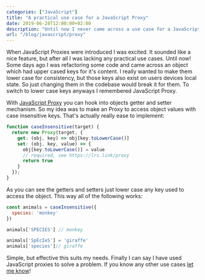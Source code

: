 ```yaml
---
categories: ["JavaScript"]
title: "A practical use case for a JavaScript Proxy"
date: 2019-06-28T12:00:00+02:00
description: "Until now I never came across a use case for a JavaScript Proxy. In this case I'm using it to make all keys to access an object case insensitive."
url: "/blog/javascript/proxy"
---
```


When JavaScript Proxies were introduced I was excited. It sounded like a nice feature, but after all I was lacking any practical use cases. Until now! Some days ago I was refactoring some code and came across an object which had upper cased keys for it's content. I really wanted to make them lower case for consistency, but those keys also exist on users devices local state. So just changing them in the codebase would break it for them. To switch to lower case keys anyways I remembered JavaScript Proxy.

With [JavaScript Proxy](https://developer.mozilla.org/en-US/docs/Web/JavaScript/Reference/Global_Objects/Proxy) you can hook into objects getter and setter mechanism. So my idea was to make an Proxy to access object values with case insensitive keys. That's actually really ease to implement:

```JavaScript
function caseInsensitive(target) {
  return new Proxy(target, {
    get: (obj, key) => obj[key.toLowerCase()]
    set: (obj, key, value) => {
      obj[key.toLowerCase()] = value
      // required, see https://lrs.link/proxy
      return true
    }
  });
}
```

As you can see the getters and setters just lower case any key used to access the object. This way all of the following works:

```JavaScript
const animals = caseInsensitive({
  species: 'monkey'
})

animals['SPECIES'] // monkey

animals['SpEcIeS'] = 'giraffe'
animals['species']// giraffe
```

Simple, but effective this suits my needs. Finally I can say I have used JavaScript proxies to solve a problem. If you know any other use cases [let me know](/contact)!

